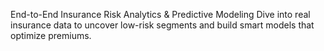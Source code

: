 End-to-End Insurance Risk Analytics & Predictive Modeling
Dive into real insurance data to uncover low-risk segments and build smart models that optimize premiums.